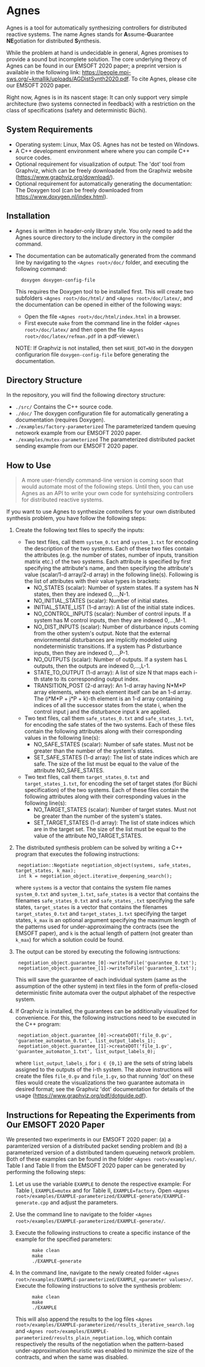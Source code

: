 # Agnes

Agnes is a tool for automatically synthesizing controllers for distributed reactive systems. The name Agnes stands for **A**ssume-**G**uarantee **NE**gotiation for distributed **S**ynthesis.

While the problem at hand is undecidable in general, Agnes promises to provide a sound but incomplete solution. The core underlying theory of Agnes can be found in our EMSOFT 2020 paper; a preprint version is available in the following link: https://people.mpi-sws.org/~kmallik/uploads/AGDistSynth2020.pdf. To cite Agnes, please cite our EMSOFT 2020 paper.

Right now, Agnes is in its nascent stage: It can only support very simple architecture (two systems connected in feedback) with a restriction on the class of specifications (safety and deterministic Büchi).

## System Requirements

- Operating system: Linux, Max OS. Agnes has not be tested on Windows.
- A C++ development environment where where you can compile C++ source codes.
- Optional requirement for visualization of output: The 'dot' tool from Graphviz, which can be freely downloaded from the Graphviz website (https://www.graphviz.org/download/).
- Optional requirement for automatically generating the documentation: The Doxygen tool (can be freely downloaded from https://www.doxygen.nl/index.html).

## Installation

- Agnes is written in header-only library style. You only need to add the Agnes source directory to the include directory in the compiler command.
- The documentation can be automatically generated from the command line by navigating to the `<Agnes root>/doc/` folder, and executing the following command: 

        doxygen doxygen-config-file
  
  This requires the Doxygen tool to be installed first. This will create two subfolders `<Agnes root>/doc/html/` and `<Agnes root>/doc/latex/`, and the documentation can be opened in either of the following ways:
  + Open the file `<Agnes root>/doc/html/index.html` in a browser.
  + First execute `make` from the command line in the folder `<Agnes root>/doc/latex/` and then open the file `<Agnes root>/doc/latex/refman.pdf` in a pdf-viewer.\
  
  NOTE: If Graphviz is not installed, then set `HAVE_DOT=NO` in the doxygen configurarion file `doxygen-config-file` before generating the documentation.

## Directory Structure

In the repository, you will find the following directory structure:

- `./src/` Contains the C++ source code.
- `./doc/` The doxygen configuration file for automatically generating a documentation (requires Doxygen).
- `./examples/factory-parameterized` The parameterized tandem queuing netowork example from our EMSOFT 2020 paper.
- `./examples/mutex-parameterized` The parameterized distributed packet sending example from our EMSOFT 2020 paper.

## How to Use

> A more user-friendly command-line version is coming soon that would automate most of the following steps. Until then, you can use Agnes as an API to write your own code for syntehsizing controllers for distributed reactive systems.

If you want to use Agnes to synthesize controllers for your own distributed synthesis problem, you have follow the following steps:

1. Create the following text files to specify the inputs:

    - Two text files, call them `system_0.txt` and `system_1.txt` for encoding the description of the two systems. Each of these two files contain the attributes (e.g. the number of states, number of inputs, transition matrix etc.) of the two systems. Each attribute is specified by first specifying the attribute's name, and then specifying the attribute's value (scalar/1-d array/2-d array) in the following line(s). Following is the list of attributes with their value types in brackets:
        + NO_STATES (scalar): Number of system states. If a system has N states, then they are indexed 0,...,N-1.
        + NO_INITIAL_STATES (scalar): Number of initial states.
        + INITIAL_STATE_LIST (1-d array): A list of the initial state indices.
        + NO_CONTROL_INPUTS (scalar): Number of control inputs. If a system has M control inputs, then they are indexed 0,...,M-1.
        + NO_DIST_INPUTS (scalar): Number of disturbance inputs coming from the other system's output. Note that the external enviornmental disturbances are implicitly modeled using nondeterministic transitions. If a system has P disturbance inputs, then they are indexed 0,...,P-1.
        + NO_OUTPUTS (scalar): Number of outputs. If a system has L outputs, then the outputs are indexed 0,...,L-1.
        + STATE_TO_OUTPUT (1-d array): A list of size N that maps each i-th state to its corresponding output index.
        + TRANSITION_POST (2-d array): An 1-d array having N\*M\*P array elements, where each element itself can be an 1-d array. The (i\*M\*P + j\*P + k)-th element is an 1-d array containing indices of all the successor states from the state i, when the control input j and the disturbance input k are applied.
    - Two text files, call them `safe_states_0.txt` and `safe_states_1.txt`, for encoding the safe states of the two systems. Each of these files contain the following attributes along with their corresponding values in the following line(s):
        + NO_SAFE_STATES (scalar): Number of safe states. Must not be greater than the number of the system's states.
        + SET_SAFE_STATES (1-d array): The list of state indices which are safe. The size of the list must be equal to the value of the attribute NO_SAFE_STATES.
    - Two text files, call them `target_states_0.txt` and `target_states_1.txt`, for encoding the set of target states (for Büchi specification) of the two systems. Each of these files contain the following attributes along with their corresponding values in the following line(s):
        + NO_TARGET_STATES (scalar): Number of target states. Must not be greater than the number of the system's states.
        + SET_TARGET_STATES (1-d array): The list of state indices which are in the target set. The size of the list must be equal to the value of the attribute NO_TARGET_STATES.
    
2. The distributed synthesis problem can be solved by writing a C++ program that executes the following instructions:
    
        negotiation::Negotiate negotiation_object(systems, safe_states, target_states, k_max);
        int k = negotiation_object.iterative_deepening_search();
    
   where `systems` is a vector that contains the system file names `system_0.txt` and `system_1.txt`, `safe_states` is a vector that contains the filenames `safe_states_0.txt` and `safe_states_.txt` specifying the safe states, `target_states` is a vector that contains the filenames `target_states_0.txt` and `target_states_1.txt` specifying the target states, `k_max` is an optional argument specifying the maximum length of the patterns used for under-approximaing the contracts (see the EMSOFT paper), and `k` is the actual length of pattern (not greater than `k_max`) for which a solution could be found.
   
3. The output can be stored by executing the following isntructions:

        negotiation_object.guarantee_[0]->writeToFile('guarantee_0.txt');
        negotiation_object.guarantee_[1]->writeToFile('guarantee_1.txt');
    
   This will save the guarantee of each individual system (same as the assumption of the other system) in text files in the form of prefix-closed deterministic finite automata over the output alphabet of the respective system.

4. If Graphviz is installed, the guarantees can be additionally visualized for convenience. For this, the following instructions need to be executed in the C++ program:

        negotiation_object.guarantee_[0]->createDOT('file_0.gv', 'guarantee_automaton_0.txt', list_output_labels_1);
        negotiation_object.guarantee_[1]->createDOT('file_1.gv', 'guarantee_automaton_1.txt', list_output_labels_0);
    
   where `list_output_labels_i` for `i ∈ {0,1}` are the sets of string labels assigned to the outputs of the i-th system. The above instructions will create the files `file_0.gv` and `file_1.gv`, so that running 'dot' on these files would create the visualizations the two guarantee automata in desired format; see the Graphviz 'dot' documentation for details of the usage (https://www.graphviz.org/pdf/dotguide.pdf).

## Instructions for Repeating the Experiments from Our EMSOFT 2020 Paper

We presented two experiments in our EMSOFT 2020 paper: (a) a paramterized version of a distributed packet sending problem and (b) a parameterized version of a distributed tandem queueing network problem. Both of these examples can be found in the folder `<Agnes root>/examples/`. Table I and Table II from the EMSOFT 2020 paper can be generated by performing the following steps:

   1. Let us use the variable `EXAMPLE` to denote the respective example: For Table I, `EXAMPLE=mutex` and for Table II, `EXAMPLE=factory`. Open `<Agnes root>/examples/EXAMPLE-parameterized/EXAMPLE-generate/EXAMPLE-generate.cpp` and adjust the parameters.
   2. Use the command line to navigate to the folder `<Agnes root>/examples/EXAMPLE-parameterized/EXAMPLE-generate/`.
   3. Execute the following instructions to create a specific instance of the example for the specified parameters:
   
                make clean
                make
                ./EXAMPLE-generate
    
   4. In the command line, navigate to the newly created folder `<Agnes root>/examples/EXAMPLE-parameterized/EXAMPLE_<parameter values>/`. Execute the following instructions to solve the synthesis problem:
   
                make clean
                make
                ./EXAMPLE
         This will also append the results to the log files `<Agnes root>/examples/EXAMPLE-parameterized/results_iterative_search.log` and `<Agnes root>/examples/EXAMPLE-parameterized/results_plain_negotiation.log`, which contain respectively the results of the negotiation when the pattern-based under-approximation heuristic was enabled to minimize the size of the contracts, and when the same was disabled.
